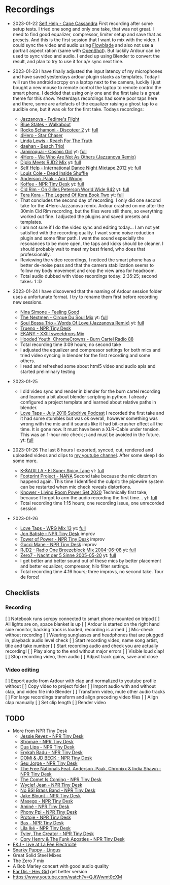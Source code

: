 Recordings
==========

 * 2023-01-22 [Self Help - Cape Cassandra](https://soundcloud.com/djselfhelp/dj-self-help-cape-cassandra)
   First recording after some setup tests. I tried one song and only one take, that was not great.
   I need to find good equalizer, compressor, limiter setup and save that as presets. And this is
   the first session that I want to mix with the video.
   I could sync the video and audio using [Flowblade](https://jliljebl.github.io/flowblade/) and
   also not use a portrait aspect ration (same with [OpenShot](https://www.openshot.org/)). But
   luckily Ardour can be used to sync video and audio. I ended up using Blender to convert the
   result, and plan to try to use it for a/v sync next time.

 * 2023-01-23 I have finally adjusted the input latency of my microphones and have saved yesterdays
   ardour plugin stacks as templates. Today I will run the android scrcpy on a laptop next to the
   camera, luckily I just bought a new mouse to remote control the laptop to remote control the
   smart phone.
   I decided that using only one and the first take is a great theme for this show. Yesterdays
   recordings had some poor taps here and there, some are artefacts of the equalizer raising a ghost
   tap to a audible one, but it was ok for the first take. Todays recordings:
   * [Jazzanova - Fedime's Flight](https://soundcloud.com/jazzanova/jazzanova-fedimes-flight)
   * [Blue States - Walkabout](https://soundcloud.com/bluestates/walkabout)
   * [Rocko Schamoni - Discoteer 2](https://www.youtube.com/watch?v=V9OnbnlGveg)
     yt: [full](https://www.youtube.com/watch?v=J1ZKtI4mjso)
   * [4Hero - Star Chaser](https://www.youtube.com/watch?v=dvVZIxUb7Rg)
   * [Linda Lewis - Reach For The Truth](https://www.youtube.com/watch?v=RDdX0YyLCRs)
   * [daehan - Beach Trip!](https://soundcloud.com/daehanseo/beach-trip-1)
   * [Jamiroquai - Cosmic Girl](https://www.youtube.com/watch?v=D-NvQ6VJYtE)
     yt: [full](https://www.youtube.com/watch?v=FvN9UbfWYUU)
   * [4Hero - We Who Are Not As Others (Jazzanova Remix)](https://www.youtube.com/watch?v=3KD_LgYsILI)
   * [Diplo Meets RJD2 Mix](https://www.youtube.com/watch?v=cj5h1o8XRnk)
     yt: [full](https://youtu.be/Dvgv8RipGB0)
   * [Self Help - International Dance Night Mixtape 2012](https://soundcloud.com/djselfhelp/dj-self-help-international)
     yt: [full](https://youtu.be/h8Uyaf74qpk)
   * [Louis Cole - Dead Inside Shuffle](https://soundcloud.com/louiscole/dead-inside-shuffle)
   * [Anderson .Paak - Am I Wrong](https://soundcloud.com/andersonpaak/am-i-wrong-anderson-paak)
   * [Koffee - NPR Tiny Desk](https://www.youtube.com/watch?v=0Cmzn8BIOdA)
     yt: [full](https://www.youtube.com/watch?v=vG-SLVJTZs0)
   * [Cid Rim - On Gilles Peterson World Wide 942](https://soundcloud.com/worldwide-fm/gpww942-cidrim-mix)
     yt: [full](https://youtu.be/o7YRKBEJsBM)
   * [Tera Kora - The Legend Of Kora Book Two](https://soundcloud.com/tera-kora/the-legend-of-kora-remixes-edits-book-two)
     yt: [full](https://youtu.be/tuZpUrqhtPM)
   * That concludes the second day of recording. I only did one second take for the 4Hero-Jazzanova
     remix. Ardour crashed on me after the 30min Cid Rim recording, but the files were still there,
     so everything worked out fine. I adjusted the plugins and saved presets and templates.
   * I am not sure if I do the video sync and editing today… I am not yet satisfied with the
     recording quality. I want some noise reduction plugin and some filter path. I want the sound
     especially the resonances to be more open, the taps and kicks should be cleaner. I should
     probably wait to meet my best friend, who does that professionally.
   * Reviewing the video recordings, I noticed the smart phone has a better de-noise pass and that
     the camera stabilization seems to follow my body movement and crop the view area for headroom.
   * Total audio dubbed with video recordings today: 2:35:25; second takes: 1 :D

 * 2023-01-24 I have discovered that the naming of Ardour session folder uses a unfortunate format.
   I try to rename them first before recording new sessions.
   * [Nina Simone - Feeling Good](https://www.youtube.com/watch?v=oHRNrgDIJfo)
   * [The Nextmen - Cirque Du Soul Mix](https://www.mixcloud.com/thenextmen/cirque-du-soul-nextmen-mix/)
     yt: [full](https://www.youtube.com/watch?v=vzd615yaguk)
   * [Soul Bossa Trio - Words Of Love (Jazzanova Remix)](https://www.youtube.com/watch?v=BUTyasfhI-g)
     yt: [full](https://youtu.be/Qp-Nnv4d9PE)
   * [Trueno - NPR Tiny Desk](https://www.youtube.com/watch?v=2C-WmZQABLQ)
   * [EKANY - XXIII sweetdrops Mix](https://soundcloud.com/xxiiibeats/sweetdrops-056-w-ekany)
   * [Hooded Youth, ChromeCrowns - Burn Cartel Radio 88](https://soundcloud.com/burncartel/bc-radio-episode-88?in=hoodedyouth/sets/burn-cartel-radio-episode-88)
   * Total recording time 3:09 hours; no second take
   * I adjusted the equalizer and compressor settings for both mics and tried video syncing in
     blender for the first recording and some others.
   * I read and refreshed some about html5 video and audio apis and started preliminary testing

 * 2023-01-25
   * I did video sync and render in blender for the burn cartel recording and learned a bit about
     blender scripting in python. I already configured a project template and learned about relative
     paths in blender.
   * [Love Taps - July 2016 Subdrive Podcast](https://soundcloud.com/subdrive/subdrive-podcast-episode-11-july-2016-love-taps)
     I recorded the first take and it had some stumbles but was ok overall, however something was
     wrong with the mic and it sounds like it had bit-crusher effect all the time. It is gone now.
     It must have been a XLR-Cable under tension. This was an 1-hour mic check ;) and must be
     avoided in the future.
     yt: [full](https://www.youtube.com/watch?v=I5-xhoKfKcU)

 * 2023-01-26 The last 8 hours I exported, synced, cut, rendered and uploaded videos and clips to
   [my youtube channel](https://m.youtube.com/@mbnull). After some sleep I do some more.
   * [K-$ADILLA - El Super Spicy Tape](https://soundcloud.com/thunderstone-labs/sst)
     yt: [full](https://youtu.be/etgSMNBt7zo)
   * [Footprint Project - NANA](https://soundcloud.com/lalonova/footprint-project-nana-radio-edit)
     Second take because the mic distortion happend again. This time I identified the culprit: the
     pipewire system can be restarted when mic check reveals distortions.
   * [Knower - Living Room Power Set 2020](https://www.youtube.com/watch?v=atBO6e7k5Wo)
     Technically first take, because I forgot to arm the audio recording the first time…
     yt: [full](https://youtu.be/_kSwVKgBf34)
   * Total recording time 1:15 hours; one recording issue, one unrecorded session

 * 2023-01-26
   * [Love Taps - WRG Mix 13](https://soundcloud.com/wrgmag/whats-really-good-mix-series-vol-13-by-love-taps)
     yt: [full](https://youtu.be/ccr00pGE6Zo)
   * [Jon Batiste - NPR Tiny Desk](https://www.youtube.com/watch?v=ze4xcmBFvaE) improv
   * [Tower of Power - NPR Tiny Desk](https://www.youtube.com/watch?v=IDksWTzZQ2c) improv
   * [Gucci Mane - NPR Tiny Desk](https://www.youtube.com/watch?v=wlFQjExxD4U) improv
   * [RJD2 - Radio One Breezeblock Mix 2004-06-08](https://www.last.fm/music/RJD2/_/Breezeblock+Mix+08-06-2004)
     yt: [full](https://youtu.be/Bg1yADd6d34)
   * [Zero7 - Nacht der 5 Sinne 2005-05-20](https://soundcloud.com/martin-schnabel-5/zero7-nacht-der-5-sinne-2005-05-20)
     yt: [full](https://youtu.be/mNMzrspRpXE)
   * I get better and better sound out of these mics by better placement and better
     equalizer, compressor, hilo filter settings.
   * Total recording time 4:16 hours; three improvs, no second take. Tour de force!

Checklists
----------

### Recording

 [ ] Notebook runs scrcpy connected to smart phone mounted on tripod
 [ ] All lights are on, space blanket is up
 [ ] Ardour is started on the right hand side monitor, backing track is loaded, recording is armed
 [ ] Mic-check without recording
 [ ] Wearing sunglasses and headphones that are plugged in, playback audio level check
 [ ] Start recording video, name song artist, title and take number
 [ ] Start recording audio and check you are actually recording!
 [ ] Play along to the end without major errors
 [ ] Visible loud clap!
 [ ] Stop recording video, then audio
 [ ] Adjust track gains, save and close

### Video editing

 [ ] Export audio from Ardour with clap and normalized to youtube profile without
 [ ] Copy video to project folder
 [ ] Import audio with and without clap, and video file into Blender
 [ ] Transform video, mute other audio tracks
 [ ] For large recordings transform and align preceding video files
 [ ] Align clap manually
 [ ] Set clip length
 [ ] Render video

TODO
----

   * More from NPR Tiny Desk
     * [Jessie Reyez - NPR Tiny Desk](https://www.youtube.com/watch?v=wSl5_RDCfrQ)
     * [Stromae - NPR Tiny Desk](https://www.youtube.com/watch?v=6dkDepLX0rk)
     * [Dua Lipa - NPR Tiny Desk](https://www.youtube.com/watch?v=F4neLJQC1_E)
     * [Erykah Badu - NPR Tiny Desk](https://www.youtube.com/watch?v=4cfmEgpOOZk)
     * [DOMi & JD BECK - NPR Tiny Desk](https://www.youtube.com/watch?v=ANPbOxaRIO0)
     * [Seu Jorge - NPR Tiny Desk](https://www.youtube.com/watch?v=2Ws_5-hiqao)
     * [The Free Nationals Feat. Anderson .Paak, Chronixx & India Shawn - NPR Tiny Desk](https://www.youtube.com/watch?v=y1VKZUg8XZA)
     * [The Comet Is Coming - NPR Tiny Desk](https://www.youtube.com/watch?v=gpfpYTmohAk)
     * [Wyclef Jean - NPR Tiny Desk](https://www.youtube.com/watch?v=EhnLJwmEy_k)
     * [No BS! Brass Band - NPR Tiny Desk](https://www.youtube.com/watch?v=MEjNggZsWow)
     * [Jake Blount - NPR Tiny Desk](https://www.youtube.com/watch?v=uMPFEXq1eSU)
     * [Masego - NPR Tiny Desk](https://www.youtube.com/watch?v=K6tzeZLjUNE)
     * [Aminé - NPR Tiny Desk](https://www.youtube.com/watch?v=l0MqlDbZ_as)
     * [Phony Ppl - NPR Tiny Desk](https://www.youtube.com/watch?v=5gP0-sDkFS8)
     * [Protoje - NPR Tiny Desk](https://www.youtube.com/watch?v=CMyNMITOjro)
     * [Bas - NPR Tiny Desk](https://www.youtube.com/watch?v=m0bOq-sm-m8)
     * [Lila Iké - NPR Tiny Desk](https://www.youtube.com/watch?v=mbPa0QH_zxA)
     * [Tyler, The Creator - NPR Tiny Desk](https://www.youtube.com/watch?v=N1w-hDiJ4dM)
     * [Cory Henry & The Funk Apostles - NPR Tiny Desk](https://www.youtube.com/watch?v=6m0lk3M3_Ts)
   * [FKJ - Live at La Fée Electricité](https://www.youtube.com/watch?v=xuc9C-C6Ldw)
   * [Snarky Puppy - Lingus](https://www.youtube.com/watch?v=L_XJ_s5IsQc)
   * Great Solid Steel Mixes
   * The Zero 7 mix
   * A Bob Marley concert with good audio quality
   * [Ear Dis - Hey Girl](https://www.youtube.com/watch?v=ia8QIofFWgc) get better version
   * https://www.youtube.com/watch?v=QJtWwmt0cXM

